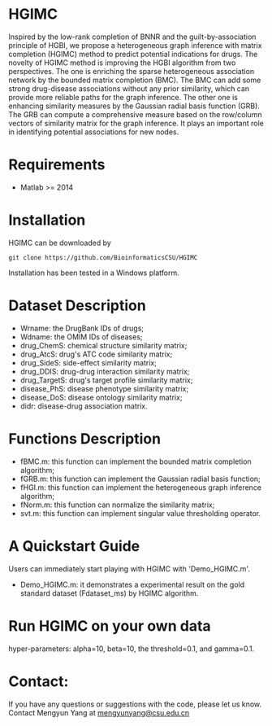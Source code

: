 # HGIMC
Inspired by the low-rank completion of BNNR and the guilt-by-association principle of HGBI, we propose a heterogeneous graph inference with matrix completion (HGIMC) method to predict potential indications for drugs. The novelty of HGIMC method is improving the HGBI algorithm from two perspectives. The one is enriching the sparse heterogeneous association network by the bounded matrix completion (BMC). The BMC can add some strong drug-disease associations without any prior similarity, which can provide more reliable paths for the graph inference. The other one is enhancing similarity measures by the Gaussian radial basis function (GRB). The GRB can compute a comprehensive measure based on the row/column vectors of similarity matrix for the graph inference. It plays an important role in identifying potential associations for new nodes.

# Requirements
* Matlab >= 2014

# Installation
HGIMC can be downloaded by
```
git clone https://github.com/BioinformaticsCSU/HGIMC
```
Installation has been tested in a Windows platform.

# Dataset Description
* Wrname: the DrugBank IDs of drugs;
* Wdname: the OMIM IDs of diseases;
* drug_ChemS: chemical structure similarity matrix;
* drug_AtcS: drug's ATC code similarity matrix;
* drug_SideS: side-effect similarity matrix;
* drug_DDIS: drug-drug interaction similarity matrix;
* drug_TargetS: drug's target profile similarity matrix;
* disease_PhS: disease phenotype similarity matrix;
* disease_DoS: disease ontology similarity matrix;
* didr: disease-drug association matrix.

# Functions Description
* fBMC.m: this function can implement the bounded matrix completion algorithm;
* fGRB.m: this function can implement the Gaussian radial basis function;
* fHGI.m: this function can implement the heterogeneous graph inference algorithm;
* fNorm.m: this function can normalize the similarity matrix;
* svt.m: this function can implement singular value thresholding operator.

# A Quickstart Guide
Users can immediately start playing with HGIMC with 'Demo_HGIMC.m'.
* Demo_HGIMC.m: it demonstrates a experimental result on the gold standard dataset (Fdataset_ms) by HGIMC algorithm.

# Run HGIMC on your own data

hyper-parameters: alpha=10, beta=10, the threshold=0.1, and gamma=0.1.



# Contact:
If you have any questions or suggestions with the code, please let us know. 
Contact Mengyun Yang at mengyunyang@csu.edu.cn
